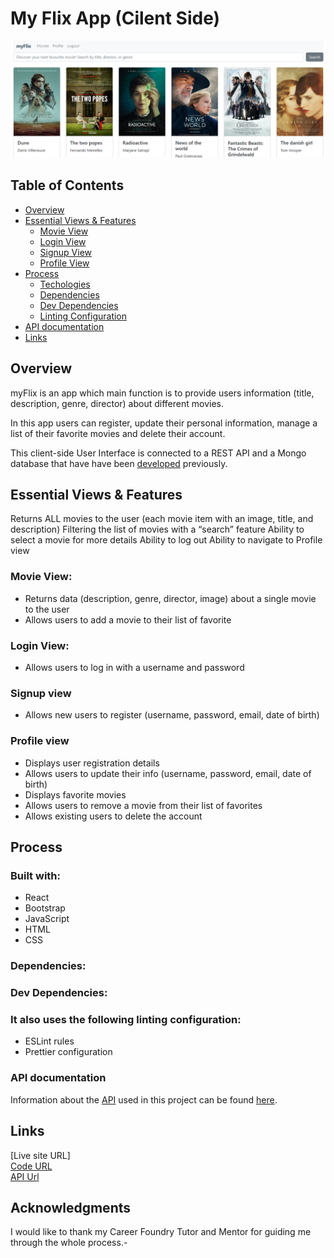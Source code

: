# My Flix App (Cilent Side)


<div align="center">
  <img src="./img/main-view.png" alt="main-view" width="auto"  height="auto" />
  <br/>
  
</div>

## Table of Contents

- [Overview](#overview)
- [Essential Views & Features](#essential-views--features)
  - [Movie View](#movie-view)
  - [Login View](#login-view)
  - [Signup View](#signup-view)
  - [Profile View](#profile-view)
- [Process](#process)
  - [Techologies](#built-with)
  - [Dependencies](#dependencies)
  - [Dev Dependencies](#dev-dependencies)
  - [Linting Configuration](#it-also-uses-the-following-linting-configuration)
- [API documentation](#api-documentation)
- [Links](#links)



## Overview
myFlix is an app which main function is to provide users information (title, description, genre, director) about different movies.

In this app users can register, update their personal information, manage a list of their favorite movies and delete their account.

This client-side User Interface is connected to a REST API and a Mongo database that have have been [developed](https://github.com/GabCB/movie-web-app) previously.

## Essential Views & Features
Returns ALL movies to the user (each movie item with an image, title, and description)
Filtering the list of movies with a “search” feature
Ability to select a movie for more details
Ability to log out
Ability to navigate to Profile view

### Movie View:
- Returns data (description, genre, director, image) about a single movie to the user
- Allows users to add a movie to their list of favorite

### Login View:
- Allows users to log in with a username and password

### Signup view
- Allows new users to register (username, password, email, date of birth)

### Profile view
- Displays user registration details
- Allows users to update their info (username, password, email, date of birth)
- Displays favorite movies
- Allows users to remove a movie from their list of favorites
- Allows existing users to delete the account

## Process

### Built with:
- React
- Bootstrap
- JavaScript
- HTML
- CSS

### Dependencies:

### Dev Dependencies:

### It also uses the following linting configuration:
- ESLint rules
- Prettier configuration

### API documentation
Information about the [API](https://github.com/GabCB/movie-web-app) used in this project can be found [here](https://moviewebapp.herokuapp.com/documentation.html).

## Links
[Live site URL] <br>
[Code URL](https://github.com/GabCB/myFlix-client/tree/myFlix-client_3.9) <br>
[API Url](https://moviewebapp.herokuapp.com/)

## Acknowledgments

I would like to thank my Career Foundry Tutor and Mentor for guiding me through the whole process.-